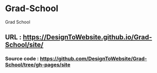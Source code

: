 # Grad-School
Grad School
## URL : https://DesignToWebsite.github.io/Grad-School/site/
### Source code : https://github.com/DesignToWebsite/Grad-School/tree/gh-pages/site
